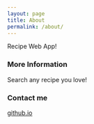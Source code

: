```yaml
---
layout: page
title: About
permalink: /about/
---
```


Recipe Web App!

### More Information

Search any recipe you love!

### Contact me

[github.io](mailto:email@domain.com)
